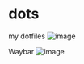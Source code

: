 # dots
my dotfiles
![image](https://user-images.githubusercontent.com/92317276/180455688-6007fbd7-ef20-4af9-b1f9-130d97136308.png)

Waybar
![image](https://user-images.githubusercontent.com/92317276/180455859-28a62c13-9959-4192-9f7c-67f5c5686079.png)

